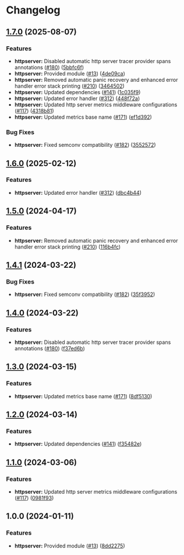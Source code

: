 # Changelog

## [1.7.0](https://github.com/christopher862-dev/yokai/compare/httpserver-v1.6.0...httpserver/v1.7.0) (2025-08-07)


### Features

* **httpserver:** Disabled automatic http server tracer provider spans annotations ([#180](https://github.com/christopher862-dev/yokai/issues/180)) ([5bbfc6f](https://github.com/christopher862-dev/yokai/commit/5bbfc6fd0fc21e4eb17768c3ac9d78f238721a2e))
* **httpserver:** Provided module ([#13](https://github.com/christopher862-dev/yokai/issues/13)) ([4de09ca](https://github.com/christopher862-dev/yokai/commit/4de09cac2127f92707bef095d7dee1b9ecc9851a))
* **httpserver:** Removed automatic panic recovery and enhanced error handler error stack printing ([#210](https://github.com/christopher862-dev/yokai/issues/210)) ([3464502](https://github.com/christopher862-dev/yokai/commit/3464502c86fe7d8b2149ded17cdb1626b75c306d))
* **httpserver:** Updated dependencies ([#141](https://github.com/christopher862-dev/yokai/issues/141)) ([1c035f9](https://github.com/christopher862-dev/yokai/commit/1c035f91070da5e2bc4458ccffae48779c15dbe0))
* **httpserver:** Updated error handler ([#312](https://github.com/christopher862-dev/yokai/issues/312)) ([448f72a](https://github.com/christopher862-dev/yokai/commit/448f72adf8def9f9ef3181dc62e4278d09cd816c))
* **httpserver:** Updated http server metrics middleware configurations ([#117](https://github.com/christopher862-dev/yokai/issues/117)) ([4318b81](https://github.com/christopher862-dev/yokai/commit/4318b81c9de88df10e4956d16dc9c20aa5cbbd7f))
* **httpserver:** Updated metrics base name ([#171](https://github.com/christopher862-dev/yokai/issues/171)) ([ef1d392](https://github.com/christopher862-dev/yokai/commit/ef1d3926558610ec104eb7a551b4d3a947295cc3))


### Bug Fixes

* **httpserver:** Fixed semconv compatibility ([#182](https://github.com/christopher862-dev/yokai/issues/182)) ([3552572](https://github.com/christopher862-dev/yokai/commit/35525722db714a9e33268c4e97d73285d25d8f9d))

## [1.6.0](https://github.com/ankorstore/yokai/compare/httpserver/v1.5.0...httpserver/v1.6.0) (2025-02-12)


### Features

* **httpserver:** Updated error handler ([#312](https://github.com/ankorstore/yokai/issues/312)) ([dbc4b44](https://github.com/ankorstore/yokai/commit/dbc4b44e986ae50b3065505e95f7346e46b2a283))

## [1.5.0](https://github.com/ankorstore/yokai/compare/httpserver/v1.4.1...httpserver/v1.5.0) (2024-04-17)

   
### Features

* **httpserver:** Removed automatic panic recovery and enhanced error handler error stack printing ([#210](https://github.com/ankorstore/yokai/issues/210)) ([116b4fc](https://github.com/ankorstore/yokai/commit/116b4fc3c76bd5460cb1a4c5105d80f56989d1d7))

## [1.4.1](https://github.com/ankorstore/yokai/compare/httpserver/v1.4.0...httpserver/v1.4.1) (2024-03-22)


### Bug Fixes

* **httpserver:** Fixed semconv compatibility ([#182](https://github.com/ankorstore/yokai/issues/182)) ([35f3952](https://github.com/ankorstore/yokai/commit/35f3952e662755e5a379b92b9d6c382a0df8fdbf))

## [1.4.0](https://github.com/ankorstore/yokai/compare/httpserver/v1.3.0...httpserver/v1.4.0) (2024-03-22)
  

### Features

* **httpserver:** Disabled automatic http server tracer provider spans annotations ([#180](https://github.com/ankorstore/yokai/issues/180)) ([f37ed6b](https://github.com/ankorstore/yokai/commit/f37ed6b25c362505eb97506631c444e8bb5e03b8))

## [1.3.0](https://github.com/ankorstore/yokai/compare/httpserver/v1.2.0...httpserver/v1.3.0) (2024-03-15)


### Features

* **httpserver:** Updated metrics base name ([#171](https://github.com/ankorstore/yokai/issues/171)) ([8df5130](https://github.com/ankorstore/yokai/commit/8df5130af80d8edd4dd935adc8d55efa16557e79))

## [1.2.0](https://github.com/ankorstore/yokai/compare/httpserver/v1.1.0...httpserver/v1.2.0) (2024-03-14)


### Features

* **httpserver:** Updated dependencies ([#141](https://github.com/ankorstore/yokai/issues/141)) ([f35482e](https://github.com/ankorstore/yokai/commit/f35482e72b4818c6d401a9b68c0c9921e3ff943f))

## [1.1.0](https://github.com/ankorstore/yokai/compare/httpserver/v1.0.0...httpserver/v1.1.0) (2024-03-06)


### Features

* **httpserver:** Updated http server metrics middleware configurations ([#117](https://github.com/ankorstore/yokai/issues/117)) ([0981f93](https://github.com/ankorstore/yokai/commit/0981f93f599f840d46344338baaf87321132a35d))

## 1.0.0 (2024-01-11)
   

### Features

* **httpserver:** Provided module ([#13](https://github.com/ankorstore/yokai/issues/13)) ([8dd2275](https://github.com/ankorstore/yokai/commit/8dd227563d96336faa20c8f7a81605714cb572c4))
